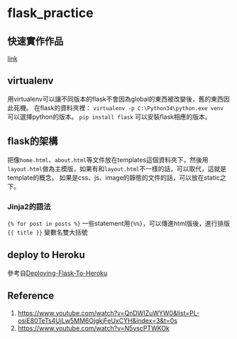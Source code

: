 # flask_practice

## 快速實作作品
[link](http://powerful-coast-62530.herokuapp.com/)

## virtualenv
用virtualenv可以讓不同版本的flask不會因為global的東西被改變後，舊的東西因此死機。
在flask的資料夾裡：
`virtualenv -p C:\Python34\python.exe venv` 可以選擇python的版本。
`pip install flask` 可以安裝flask相應的版本。

## flask的架構
把像`home.html`、`about.html`等文件放在templates這個資料夾下，然後用`layout.html`做為主模版，如果有和`layout.html`不一樣的話，可以取代，這就是template的概念。
如果是css、js、image的靜態的文件的話，可以放在static之下。

### Jinja2的語法
`{% for post in posts %}` 一些statement用`{%%}`，可以傳進html版後，進行排版
`{{ title }}` 變數名雙大括號

## deploy to Heroku
參考自[Deploying-Flask-To-Heroku](https://github.com/twtrubiks/Deploying-Flask-To-Heroku)

## Reference
1. https://www.youtube.com/watch?v=QnDWIZuWYW0&list=PL-osiE80TeTs4UjLw5MM6OjgkjFeUxCYH&index=3&t=0s
2. https://www.youtube.com/watch?v=N5vscPTWKOk